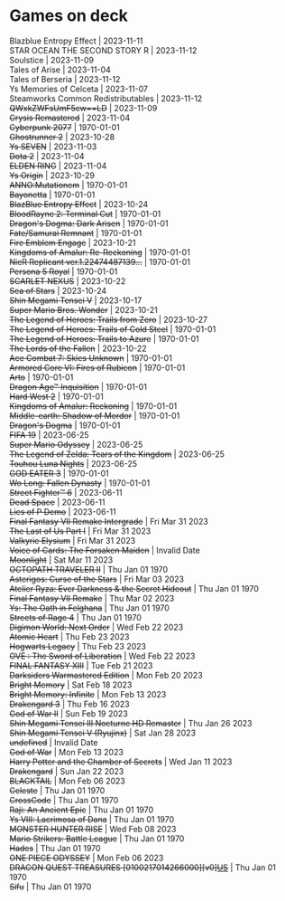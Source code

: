 # Games on deck
Blazblue Entropy Effect | 2023-11-11  
STAR OCEAN THE SECOND STORY R | 2023-11-12  
Soulstice | 2023-11-09  
Tales of Arise | 2023-11-04  
Tales of Berseria | 2023-11-12  
Ys Memories of Celceta | 2023-11-07  
Steamworks Common Redistributables | 2023-11-12  
~~QWxkZWFsUmF5cw==LD~~ | 2023-11-09  
~~Crysis Remastered~~ | 2023-11-04  
~~Cyberpunk 2077~~ | 1970-01-01  
~~Ghostrunner 2~~ | 2023-10-28  
~~Ys SEVEN~~ | 2023-11-03  
~~Dota 2~~ | 2023-11-04  
~~ELDEN RING~~ | 2023-11-04  
~~Ys Origin~~ | 2023-10-29  
~~ANNO:Mutationem~~ | 1970-01-01  
~~Bayonetta~~ | 1970-01-01  
~~BlazBlue Entropy Effect~~ | 2023-10-24  
~~BloodRayne 2: Terminal Cut~~ | 1970-01-01  
~~Dragon's Dogma: Dark Arisen~~ | 1970-01-01  
~~Fate/Samurai Remnant~~ | 1970-01-01  
~~Fire Emblem Engage~~ | 2023-10-21  
~~Kingdoms of Amalur: Re-Reckoning~~ | 1970-01-01  
~~NieR Replicant ver.1.22474487139...~~ | 1970-01-01  
~~Persona 5 Royal~~ | 1970-01-01  
~~SCARLET NEXUS~~ | 2023-10-22  
~~Sea of Stars~~ | 2023-10-24  
~~Shin Megami Tensei V~~ | 2023-10-17  
~~Super Mario Bros. Wonder~~ | 2023-10-21  
~~The Legend of Heroes: Trails from Zero~~ | 2023-10-27  
~~The Legend of Heroes: Trails of Cold Steel~~ | 1970-01-01  
~~The Legend of Heroes: Trails to Azure~~ | 1970-01-01  
~~The Lords of the Fallen~~ | 2023-10-22  
~~Ace Combat 7: Skies Unknown~~ | 1970-01-01  
~~Armored Core VI: Fires of Rubicon~~ | 1970-01-01  
~~Arto~~ | 1970-01-01  
~~Dragon Age™ Inquisition~~ | 1970-01-01  
~~Hard West 2~~ | 1970-01-01  
~~Kingdoms of Amalur: Reckoning~~ | 1970-01-01  
~~Middle-earth: Shadow of Mordor~~ | 1970-01-01  
~~Dragon's Dogma~~ | 1970-01-01  
~~FIFA 19~~ | 2023-06-25  
~~Super Mario Odyssey~~ | 2023-06-25  
~~The Legend of Zelda: Tears of the Kingdom~~ | 2023-06-25  
~~Touhou Luna Nights~~ | 2023-06-25  
~~GOD EATER 3~~ | 1970-01-01  
~~Wo Long: Fallen Dynasty~~ | 1970-01-01  
~~Street Fighter™ 6~~ | 2023-06-11  
~~Dead Space~~ | 2023-06-11  
~~Lies of P Demo~~ | 2023-06-11  
~~Final Fantasy VII Remake Intergrade~~ | Fri Mar 31 2023  
~~The Last of Us Part I~~ | Fri Mar 31 2023  
~~Valkyrie Elysium~~ | Fri Mar 31 2023  
~~Voice of Cards: The Forsaken Maiden~~ | Invalid Date  
~~Moonlight~~ | Sat Mar 11 2023  
~~OCTOPATH TRAVELER II~~ | Thu Jan 01 1970  
~~Asterigos: Curse of the Stars~~ | Fri Mar 03 2023  
~~Atelier Ryza: Ever Darkness & the Secret Hideout~~ | Thu Jan 01 1970  
~~Final Fantasy VII Remake~~ | Thu Mar 02 2023  
~~Ys: The Oath in Felghana~~ | Thu Jan 01 1970  
~~Streets of Rage 4~~ | Thu Jan 01 1970  
~~Digimon World: Next Order~~ | Wed Feb 22 2023  
~~Atomic Heart~~ | Thu Feb 23 2023  
~~Hogwarts Legacy~~ | Thu Feb 23 2023  
~~OVE : The Sword of Liberation~~ | Wed Feb 22 2023  
~~FINAL FANTASY XIII~~ | Tue Feb 21 2023  
~~Darksiders Warmastered Edition~~ | Mon Feb 20 2023  
~~Bright Memory~~ | Sat Feb 18 2023  
~~Bright Memory: Infinite~~ | Mon Feb 13 2023  
~~Drakengard 3~~ | Thu Feb 16 2023  
~~God of War II~~ | Sun Feb 19 2023  
~~Shin Megami Tensei III Nocturne HD Remaster~~ | Thu Jan 26 2023  
~~Shin Megami Tensei V (Ryujinx)~~ | Sat Jan 28 2023  
~~undefined~~ | Invalid Date  
~~God of War~~ | Mon Feb 13 2023  
~~Harry Potter and the Chamber of Secrets~~ | Wed Jan 11 2023  
~~Drakengard~~ | Sun Jan 22 2023  
~~BLACKTAIL~~ | Mon Feb 06 2023  
~~Celeste~~ | Thu Jan 01 1970  
~~CrossCode~~ | Thu Jan 01 1970  
~~Raji: An Ancient Epic~~ | Thu Jan 01 1970  
~~Ys VIII: Lacrimosa of Dana~~ | Thu Jan 01 1970  
~~MONSTER HUNTER RISE~~ | Wed Feb 08 2023  
~~Mario Strikers: Battle League~~ | Thu Jan 01 1970  
~~Hades~~ | Thu Jan 01 1970  
~~ONE PIECE ODYSSEY~~ | Mon Feb 06 2023  
~~DRAGON QUEST TREASURES [0100217014266000][v0][US](nsw2u.com)~~ | Thu Jan 01 1970  
~~Sifu~~ | Thu Jan 01 1970  